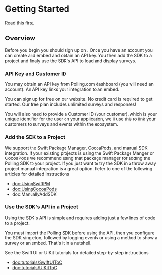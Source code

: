 # Getting Started

Read this first.

## Overview

Before you begin you should sign up on [](Polling.com). Once you have
an account you can create and embed and obtain an API key. You then
add the SDK to a project and finaly use the SDK's API to load and
display surveys.

### API Key and Customer ID

You may obtain an API key from Polling.com dashboard (you will need an
account). An API key links your integration to an embed.

You can sign up for free on our website. No credit card is required to
get started. Our free plan includes unlimited surveys and responses!

You will also need to provide a Customer ID (your customer), which is
your unique identifier for the user on your application, we'll use
this to link your customers to surveys and events within the
[](Polling.com) ecosystem.

### Add the SDK to a Project

We support the Swift Package Manager, CocoaPods, and manual SDK
integration. If your existing projects is using the Swift Package
Manger or CocoaPods we recommend using that package manager for adding
the Polling SDK to your project. If you just want to try the SDK in a
throw away project manual integration is a great option. Refer to one
of the following articles for detailed instructions

- <doc:UsingSwiftPM>
- <doc:UsingCocoaPods>
- <doc:ManuallyAddSDK>

### Use the SDK's API in a Project

Using the SDK's API is simple and requires adding just a few lines of
code to a project.

You must import the Polling SDK before using the API, then you
configure the SDK singleton, followed by logging events or using a
method to show a survey or an embed. That's it in a nutshell.

See the Swift UI or UIKit tutorials for detailed step-by-step
instructions

- <doc:tutorials/SwiftUIToC>
- <doc:tutorials/UIKitToC>
